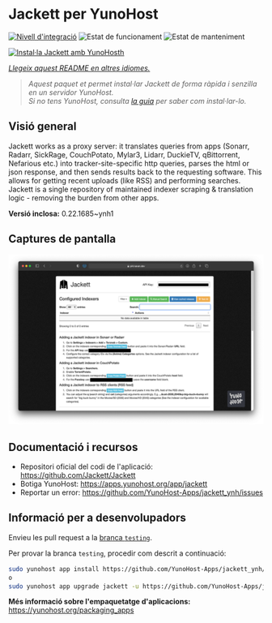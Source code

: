 <!--
N.B.: Aquest README ha estat generat automàticament per <https://github.com/YunoHost/apps/tree/master/tools/readme_generator>
NO s'ha de modificar manualment.
-->

# Jackett per YunoHost

[![Nivell d'integració](https://apps.yunohost.org/badge/integration/jackett)](https://ci-apps.yunohost.org/ci/apps/jackett/)
![Estat de funcionament](https://apps.yunohost.org/badge/state/jackett)
![Estat de manteniment](https://apps.yunohost.org/badge/maintained/jackett)

[![Instal·la Jackett amb YunoHosth](https://install-app.yunohost.org/install-with-yunohost.svg)](https://install-app.yunohost.org/?app=jackett)

*[Llegeix aquest README en altres idiomes.](./ALL_README.md)*

> *Aquest paquet et permet instal·lar Jackett de forma ràpida i senzilla en un servidor YunoHost.*  
> *Si no tens YunoHost, consulta [la guia](https://yunohost.org/install) per saber com instal·lar-lo.*

## Visió general

Jackett works as a proxy server: it translates queries from apps (Sonarr, Radarr, SickRage, CouchPotato, Mylar3, Lidarr, DuckieTV, qBittorrent, Nefarious etc.) into tracker-site-specific http queries, parses the html or json response, and then sends results back to the requesting software. This allows for getting recent uploads (like RSS) and performing searches. Jackett is a single repository of maintained indexer scraping & translation logic - removing the burden from other apps.


**Versió inclosa:** 0.22.1685~ynh1

## Captures de pantalla

![Captures de pantalla de Jackett](./doc/screenshots/demo.png)

## Documentació i recursos

- Repositori oficial del codi de l'aplicació: <https://github.com/Jackett/Jackett>
- Botiga YunoHost: <https://apps.yunohost.org/app/jackett>
- Reportar un error: <https://github.com/YunoHost-Apps/jackett_ynh/issues>

## Informació per a desenvolupadors

Envieu les pull request a la [branca `testing`](https://github.com/YunoHost-Apps/jackett_ynh/tree/testing).

Per provar la branca `testing`, procedir com descrit a continuació:

```bash
sudo yunohost app install https://github.com/YunoHost-Apps/jackett_ynh/tree/testing --debug
o
sudo yunohost app upgrade jackett -u https://github.com/YunoHost-Apps/jackett_ynh/tree/testing --debug
```

**Més informació sobre l'empaquetatge d'aplicacions:** <https://yunohost.org/packaging_apps>
